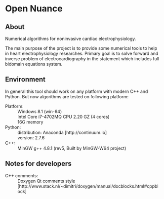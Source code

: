 Open Nuance
===========

About
-----
Numerical algorithms for noninvasive cardiac electrophysiology.

The main purpose of the project is to provide some numerical tools to help in heart electrophysiology researches. Primary goal is to solve forward and inverse problem of electrocardiography in the statement which includes full bidomain equations system.

Environment
-----------

In general this tool should work on any platform with modern C++ and Python. But now algorithms are tested on following platform:

<dl>
  <dt>Platform:</dt>
    <dd>Windows 8.1 (win-64)</dd>
	<dd>Intel Core i7-4702MQ CPU 2.20 GZ (4 cores)</dd>
	<dd>16G memory</dd>
  <dt>Python:</dt>
    <dd>distribution: Anaconda [http://continuum.io]</dd>
    <dd>version: 2.7.6</dd>
  <dt>C++:</dt>
    <dd>MinGW g++ 4.8.1 (rev5, Built by MinGW-W64 project)</dd>
<dl>
   
Notes for developers
--------------------

<dl>
  <dt>C++ comments:</dt>
    <dd>Doxygen Qt comments style [http://www.stack.nl/~dimitri/doxygen/manual/docblocks.html#cppblock]</dd>
